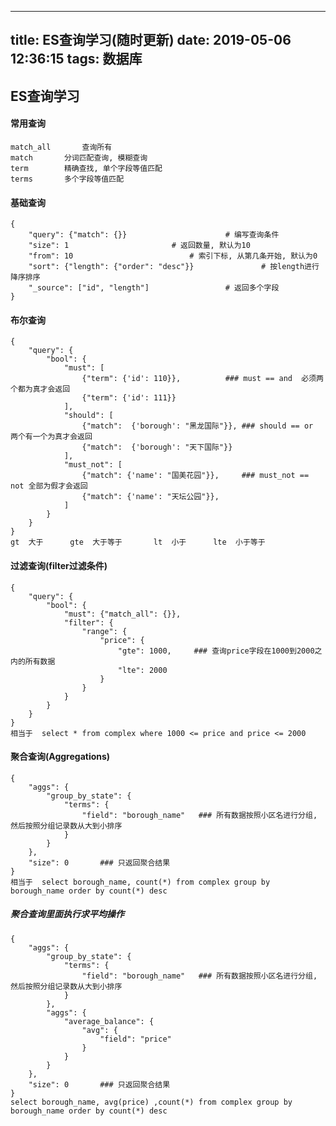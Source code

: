 
---
title: ES查询学习(随时更新)
date: 2019-05-06 12:36:15
tags: 数据库
---


## ES查询学习

#### 常用查询
    match_all       查询所有
	match    	分词匹配查询, 模糊查询
	term     	精确查找, 单个字段等值匹配
	terms		多个字段等值匹配

#### 基础查询
	{
		"query": {"match": {}}     			        # 编写查询条件
		"size": 1				   		# 返回数量, 默认为10
		"from": 10					        # 索引下标, 从第几条开始, 默认为0
		"sort": {"length": {"order": "desc"}}		        # 按length进行降序排序
		"_source": ["id", "length"] 				# 返回多个字段
	}

#### 布尔查询
	{
		"query": {
			"bool": {
				"must": [
					{"term": {'id': 110}},    	    ### must == and  必须两个都为真才会返回
					{"term": {'id': 111}}
				],
				"should": [
					{"match":  {'borough': "黑龙国际"}}, ### should == or  两个有一个为真才会返回
					{"match":  {'borough': "天下国际"}}
				],
				"must_not": [
					{"match": {'name': "国美花园"}},     ### must_not == not 全部为假才会返回
					{"match": {'name': "天坛公园"}},
				]
			}
		}
	}
	gt  大于		gte  大于等于		lt  小于		lte  小于等于


#### 过滤查询(filter过滤条件)
	{
		"query": {
			"bool": {
				"must": {"match_all": {}}, 
				"filter": {
					"range": {
						"price": {
							"gte": 1000,     ### 查询price字段在1000到2000之内的所有数据
							"lte": 2000 
						}
					}
				}
			}
		}
	}
	相当于  select * from complex where 1000 <= price and price <= 2000

#### 聚合查询(Aggregations)
	{
		"aggs": {
			"group_by_state": {
				"terms": {
					"field": "borough_name"   ### 所有数据按照小区名进行分组, 然后按照分组记录数从大到小排序
				}
			}
		},
		"size": 0   	### 只返回聚合结果
	}
	相当于  select borough_name, count(*) from complex group by borough_name order by count(*) desc

##### 聚合查询里面执行求平均操作
	{
		"aggs": {
			"group_by_state": {
				"terms": {
					"field": "borough_name"   ### 所有数据按照小区名进行分组, 然后按照分组记录数从大到小排序
				}
			},
			"aggs": {
				"average_balance": {
					"avg": {
						"field": "price"
					}
				}
			}
		},
		"size": 0   	### 只返回聚合结果
	}
	select borough_name, avg(price) ,count(*) from complex group by borough_name order by count(*) desc

    